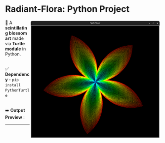 # Radiant-Flora:  Python Project

<img align="right" alt="Coding" width="425" src="https://raw.githubusercontent.com/Xenometon/Mystic-flower/main/preview.png"> 

🌺 A **scintillating blossom art** made via **Turtle module** in Python.
<br>
<br>

✅ **Dependency -** `pip install PythonTurtle`
<br>
<br>

➡️ **Output Preview** :





---------------------------
